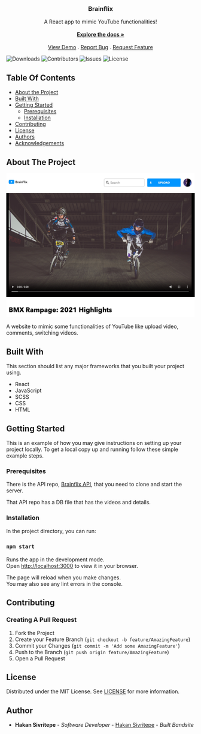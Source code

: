 <br/>
<p align="center">
  <h3 align="center">Brainflix</h3>

  <p align="center">
    A React app to mimic YouTube functionalities!
    <br/>
    <br/>
    <a href="https://github.com/hsivritepe/hakan-sivritepe-brainflix"><strong>Explore the docs »</strong></a>
    <br/>
    <br/>
    <a href="https://github.com/hsivritepe/hakan-sivritepe-brainflix">View Demo</a>
    .
    <a href="https://github.com/hsivritepe/hakan-sivritepe-brainflix/issues">Report Bug</a>
    .
    <a href="https://github.com/hsivritepe/hakan-sivritepe-brainflix/issues">Request Feature</a>
  </p>
</p>

![Downloads](https://img.shields.io/github/downloads/hsivritepe/hakan-sivritepe-brainflix/total) ![Contributors](https://img.shields.io/github/contributors/hsivritepe/hakan-sivritepe-brainflix?color=dark-green) ![Issues](https://img.shields.io/github/issues/hsivritepe/hakan-sivritepe-brainflix) ![License](https://img.shields.io/github/license/hsivritepe/hakan-sivritepe-brainflix)

## Table Of Contents

-   [About the Project](#about-the-project)
-   [Built With](#built-with)
-   [Getting Started](#getting-started)
    -   [Prerequisites](#prerequisites)
    -   [Installation](#installation)
-   [Contributing](#contributing)
-   [License](#license)
-   [Authors](#authors)
-   [Acknowledgements](#acknowledgements)

## About The Project

![Screen Shot](https://raw.githubusercontent.com/hsivritepe/hakan-sivritepe-brainflix/main/public/brainflix-screenshot.jpeg)

A website to mimic some functionalities of YouTube like upload video, comments, switching videos.

## Built With

This section should list any major frameworks that you built your project using.

-   React
-   JavaScript
-   SCSS
-   CSS
-   HTML

## Getting Started

This is an example of how you may give instructions on setting up your project locally.
To get a local copy up and running follow these simple example steps.

### Prerequisites

There is the API repo, [Brainflix API](https://github.com/hsivritepe/hakan-sivritepe-brainflix-api), that you need to clone and start the server.

That API repo has a DB file that has the videos and details.

### Installation

In the project directory, you can run:

### `npm start`

Runs the app in the development mode.\
Open [http://localhost:3000](http://localhost:3000) to view it in your browser.

The page will reload when you make changes.\
You may also see any lint errors in the console.

## Contributing

### Creating A Pull Request

1. Fork the Project
2. Create your Feature Branch (`git checkout -b feature/AmazingFeature`)
3. Commit your Changes (`git commit -m 'Add some AmazingFeature'`)
4. Push to the Branch (`git push origin feature/AmazingFeature`)
5. Open a Pull Request

## License

Distributed under the MIT License. See [LICENSE](https://github.com/hsivritepe/hakan-sivritepe-brainflix/blob/main/LICENSE.md) for more information.

## Author

-   **Hakan Sivritepe** - _Software Developer_ - [Hakan Sivritepe](https://github.com/hsivritepe/) - _Built Bandsite_
